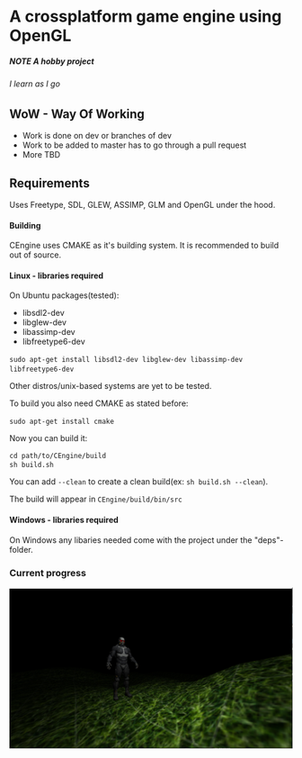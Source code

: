 # A crossplatform game engine using OpenGL
##### NOTE *A hobby project*
###### *I learn as I go*

## WoW - Way Of Working
- Work is done on dev or branches of dev
- Work to be added to master has to go through a pull request
- More TBD

## Requirements

Uses Freetype, SDL, GLEW, ASSIMP, GLM and OpenGL under the hood.

#### Building
CEngine uses CMAKE as it's building system. It is recommended to build out of source.

#### Linux - libraries required
On Ubuntu packages(tested):
- libsdl2-dev
- libglew-dev
- libassimp-dev
- libfreetype6-dev

`sudo apt-get install libsdl2-dev libglew-dev libassimp-dev libfreetype6-dev`

Other distros/unix-based systems are yet to be tested.

To build you also need CMAKE as stated before:

`sudo apt-get install cmake`

Now you can build it:

```shell
cd path/to/CEngine/build
sh build.sh
```

You can add `--clean` to create a clean build(ex: `sh build.sh --clean`).

The build will appear in `CEngine/build/bin/src`

#### Windows - libraries required
On Windows any libaries needed come with the project under the "deps"-folder.


### Current progress
![alt text](https://github.com/Dequilla/CEngine/raw/master/progress_latest.png "An image of the engine in action with the current build")

